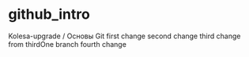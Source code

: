# github_intro
Kolesa-upgrade / Основы Git
first change
second change
third change from thirdOne branch
fourth change